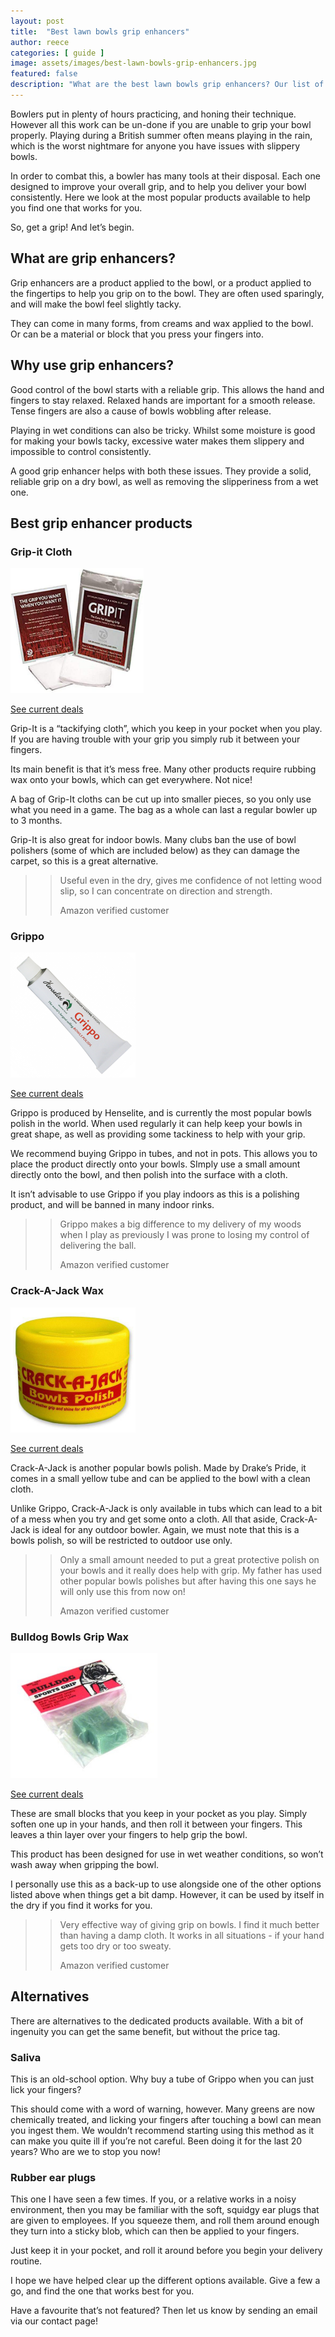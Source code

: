 ```yaml
---
layout: post
title:  "Best lawn bowls grip enhancers"
author: reece
categories: [ guide ]
image: assets/images/best-lawn-bowls-grip-enhancers.jpg
featured: false
description: "What are the best lawn bowls grip enhancers? Our list of products will ensure you have the most reliable grip possible"
---
```


Bowlers put in plenty of hours practicing, and honing their technique. However all this work can be un-done if you are unable to grip your bowl properly. Playing during a British summer often means playing in the rain, which is the worst nightmare for anyone you have issues with slippery bowls.

In order to combat this, a bowler has many tools at their disposal. Each one designed to improve your overall grip, and to help you deliver your bowl consistently. Here we look at the most popular products available to help you find one that works for you.

So, get a grip! And let’s begin.

## What are grip enhancers?

Grip enhancers are a product applied to the bowl, or a product applied to the fingertips to help you grip on to the bowl. They are often used sparingly, and will make the bowl feel slightly tacky.

They can come in many forms, from creams and wax applied to the bowl. Or can be a material or block that you press your fingers into.

## Why use grip enhancers?

Good control of the bowl starts with a reliable grip. This allows the hand and fingers to stay relaxed. Relaxed hands are important for a smooth release. Tense fingers are also a cause of bowls wobbling after release.

Playing in wet conditions can also be tricky. Whilst some moisture is good for making your bowls tacky, excessive water makes them slippery and impossible to control consistently.

A good grip enhancer helps with both these issues. They provide a solid, reliable grip on a dry bowl, as well as removing the slipperiness from a wet one.

## Best grip enhancer products

### Grip-it Cloth


<img src="/assets/images/grip-it-lawn-bowls-wax.jpg" height="200px" />

<a href="https://www.amazon.co.uk/gp/product/B07HQSSMLH/ref=as_li_qf_asin_il_tl?ie=UTF8&tag=jackhighbow0a-21&creative=6738&linkCode=as2&creativeASIN=B07HQSSMLH&linkId=14bae9b7b748392b500ef8286fa8058a"  class="btn more"  target="_blank">See current deals</a>

Grip-It is a “tackifying cloth”, which you keep in your pocket when you play. If you are having trouble with your grip you simply rub it between your fingers. 

Its main benefit is that it’s mess free. Many other products require rubbing wax onto your bowls, which can get everywhere. Not nice!

A bag of Grip-It cloths can be cut up into smaller pieces, so you only use what you need in a game. The bag as a whole can last a regular bowler up to 3 months.

Grip-It is also great for indoor bowls. Many clubs ban the use of bowl polishers (some of which are included below) as they can damage the carpet, so this is a great alternative.

>> Useful even in the dry, gives me confidence of not letting wood slip, so I can concentrate on direction and strength.
>> 
>> Amazon verified customer

### Grippo

<img src="/assets/images/grippo-lawn-bowls-wax.jpg" height="200px" />

<a href="https://www.amazon.co.uk/gp/product/B004UQV7YS/ref=as_li_qf_asin_il_tl?ie=UTF8&tag=jackhighbow0a-21&creative=6738&linkCode=as2&creativeASIN=B004UQV7YS&linkId=94116a280d33baff3a73915f3c5d616c"  class="btn more"  target="_blank">See current deals</a>

Grippo is produced by Henselite, and is currently the most popular bowls polish in the world. When used regularly it can help keep your bowls in great shape, as well as providing some tackiness to help with your grip.

We recommend buying Grippo in tubes, and not in pots. This allows you to place the product directly onto your bowls. SImply use a small amount directly onto the bowl, and then polish into the surface with a cloth. 

It isn’t advisable to use Grippo if you play indoors as this is a polishing product, and will be banned in many indoor rinks.

>> Grippo makes a big difference to my delivery of my woods when I play as previously I was prone to losing my control of delivering the ball.
>> 
>> Amazon verified customer

### Crack-A-Jack Wax

<img src="/assets/images/crack-a-jack-lawn-bowls-wax.jpg" height="200px" />

<a href="https://www.amazon.co.uk/gp/product/B0027Y62KO/ref=as_li_qf_asin_il_tl?ie=UTF8&tag=jackhighbow0a-21&creative=6738&linkCode=as2&creativeASIN=B0027Y62KO&linkId=499566ac22901d2a99d98cba7960345e"  class="btn more"  target="_blank">See current deals</a>

Crack-A-Jack is another popular bowls polish. Made by Drake’s Pride, it comes in a small yellow tube and can be applied to the bowl with a clean cloth.

Unlike Grippo, Crack-A-Jack is only available in tubs which can lead to a bit of a mess when you try and get some onto a cloth. All that aside, Crack-A-Jack is ideal for any outdoor bowler.
Again, we must note that this is a bowls polish, so will be restricted to outdoor use only.

>> Only a small amount needed to put a great protective polish on your bowls and it really does help with grip. My father has used other popular bowls polishes but after having this one says he will only use this from now on!
>> 
>> Amazon verified customer

### Bulldog Bowls Grip Wax

<img src="/assets/images/bulldog-lawn-bowls-wax.jpg" height="200px" />

<a href="https://www.amazon.co.uk/Henselite-Bulldog-Sports-Grip/dp/B07HB4SCZ3/ref=as_li_ss_tl?dchild=1&keywords=Bulldog+Bowls+Grip+Wax&qid=1595588930&sr=8-1-fkmr0&linkCode=ll1&tag=jackhighbow0a-21&linkId=a1a649b1ee01ac8f8a1c27b3cdf8c1b6"  class="btn more"  target="_blank">See current deals</a>

These are small blocks that you keep in your pocket as you play. Simply soften one up in your hands, and then roll it between your fingers. This leaves a thin layer over your fingers to help grip the bowl.

This product has been designed for use in wet weather conditions, so won’t wash away when gripping the bowl.

I personally use this as a back-up to use alongside one of the other options listed above when things get a bit damp. However, it can be used by itself in the dry if you find it works for you.

>> Very effective way of giving grip on bowls. I find it much better than having a damp cloth. It works in all situations - if your hand gets too dry or too sweaty.
>> 
>> Amazon verified customer


## Alternatives

There are alternatives to the dedicated products available. With a bit of ingenuity you can get the same benefit, but without the price tag.

### Saliva

This is an old-school option. Why buy a tube of Grippo when you can just lick your fingers? 

This should come with a word of warning, however. Many greens are now chemically treated, and licking your fingers after touching a bowl can mean you ingest them. We wouldn’t recommend starting using this method as it can make you quite ill if you’re not careful. Been doing it for the last 20 years? Who are we to stop you now!

### Rubber ear plugs

This one I have seen a few times. If you, or a relative works in a noisy environment, then you may be familiar with the soft, squidgy ear plugs that are given to employees. If you squeeze them, and roll them around enough they turn into a sticky blob, which can then be applied to your fingers.

Just keep it in your pocket, and roll it around before you begin your delivery routine.

I hope we have helped clear up the different options available. Give a few a go, and find the one that works best for you.

Have a favourite that’s not featured? Then let us know by sending an email via our contact page!
